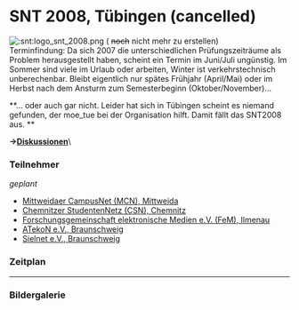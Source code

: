 # SNT 2008, Tübingen (cancelled)

![:snt:logo_snt_2008.png](/snt/logo_snt_2008.png) ( ~~noch~~ nicht mehr
zu erstellen)\
Terminfindung: Da sich 2007 die unterschiedlichen Prüfungszeiträume als
Problem herausgestellt haben, scheint ein Termin im Juni/Juli ungünstig.
Im Sommer sind viele im Urlaub oder arbeiten, Winter ist
verkehrstechnisch unberechenbar. Bleibt eigentlich nur spätes Frühjahr
(April/Mai) oder im Herbst nach dem Ansturm zum Semesterbeginn
(Oktober/November)\...

**\... oder auch gar nicht. Leider hat sich in Tübingen scheint es
niemand gefunden, der moe_tue bei der Organisation hilft. Damit fällt
das SNT2008 aus. **

**-\>[Diskussionen](/talk/SNT/SNT2008)**\

### Teilnehmer

*geplant*

-   [Mittweidaer CampusNet (MCN), Mittweida](/studnetze/mcn)
-   [Chemnitzer StudentenNetz (CSN), Chemnitz](/studnetze/csn)
-   [Forschungsgemeinschaft elektronische Medien e.V. (FeM),
    Ilmenau](/studnetze/fem)
-   [ATekoN e.V., Braunschweig](/studnetze/atekon)
-   [Sielnet e.V., Braunschweig](/studnetze/sielnet)

### Zeitplan

------------------------------------------------------------------------

### Bildergalerie
